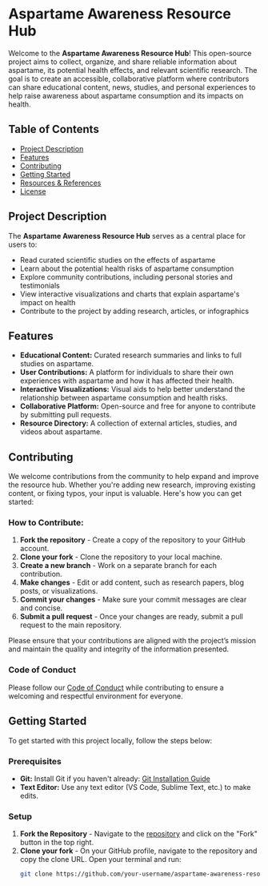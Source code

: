 # Aspartame Awareness Resource Hub

Welcome to the **Aspartame Awareness Resource Hub**! This open-source project aims to collect, organize, and share reliable information about aspartame, its potential health effects, and relevant scientific research. The goal is to create an accessible, collaborative platform where contributors can share educational content, news, studies, and personal experiences to help raise awareness about aspartame consumption and its impacts on health.

## Table of Contents

- [Project Description](#project-description)
- [Features](#features)
- [Contributing](#contributing)
- [Getting Started](#getting-started)
- [Resources & References](#resources--references)
- [License](#license)

## Project Description

The **Aspartame Awareness Resource Hub** serves as a central place for users to:
- Read curated scientific studies on the effects of aspartame
- Learn about the potential health risks of aspartame consumption
- Explore community contributions, including personal stories and testimonials
- View interactive visualizations and charts that explain aspartame's impact on health
- Contribute to the project by adding research, articles, or infographics

## Features

- **Educational Content:** Curated research summaries and links to full studies on aspartame.
- **User Contributions:** A platform for individuals to share their own experiences with aspartame and how it has affected their health.
- **Interactive Visualizations:** Visual aids to help better understand the relationship between aspartame consumption and health risks.
- **Collaborative Platform:** Open-source and free for anyone to contribute by submitting pull requests.
- **Resource Directory:** A collection of external articles, studies, and videos about aspartame.

## Contributing

We welcome contributions from the community to help expand and improve the resource hub. Whether you're adding new research, improving existing content, or fixing typos, your input is valuable. Here's how you can get started:

### How to Contribute:
1. **Fork the repository** - Create a copy of the repository to your GitHub account.
2. **Clone your fork** - Clone the repository to your local machine.
3. **Create a new branch** - Work on a separate branch for each contribution.
4. **Make changes** - Edit or add content, such as research papers, blog posts, or visualizations.
5. **Commit your changes** - Make sure your commit messages are clear and concise.
6. **Submit a pull request** - Once your changes are ready, submit a pull request to the main repository.

Please ensure that your contributions are aligned with the project’s mission and maintain the quality and integrity of the information presented.

### Code of Conduct
Please follow our [Code of Conduct](CODE_OF_CONDUCT.md) while contributing to ensure a welcoming and respectful environment for everyone.

## Getting Started

To get started with this project locally, follow the steps below:

### Prerequisites
- **Git:** Install Git if you haven't already: [Git Installation Guide](https://git-scm.com/book/en/v2/Getting-Started-Installing-Git)
- **Text Editor:** Use any text editor (VS Code, Sublime Text, etc.) to make edits.

### Setup
1. **Fork the Repository** - Navigate to the [repository](https://github.com/your-repository-link) and click on the "Fork" button in the top right.
2. **Clone your fork** - On your GitHub profile, navigate to the repository and copy the clone URL. Open your terminal and run:
   ```bash
   git clone https://github.com/your-username/aspartame-awareness-resource-hub.git

